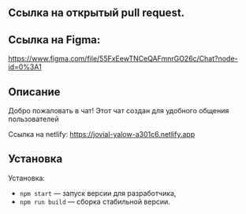 ## Ссылка на открытый pull request.

## Ссылка на Figma:

https://www.figma.com/file/55FxEewTNCeQAFmnrGO26c/Chat?node-id=0%3A1

## Описание

Добро пожаловать в чат! Этот чат создан для удобного общения пользователей

Ссылка на netlify:
https://jovial-yalow-a301c6.netlify.app

## Установка

Установка:

- `npm start` — запуск версии для разработчика,
- `npm run build` — сборка стабильной версии.

